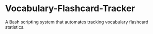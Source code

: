 # Vocabulary-Flashcard-Tracker
A Bash scripting system that automates tracking vocabulary flashcard statistics.
